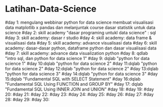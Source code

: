 # Latihan-Data-Science

#day 1: mengulang webbinar python for data science membuat visualisasi data matplotlib x pandas dan melanjuntak course dasar statistik untuk data science
#day 2: skill academy "dasar programing untukl data science" : sql
#day 3: skill academy: dasar r studio
#day 4: skill academy: data frame & visualisasi data
#day 5: skill academy: advance visualisasi data
#day 6: skill academy: dasar-dasar python, dataframe python dan dasar visualisasi data
#day 7: skill academy: advance data visualization python
#day 8: qdlab "intro sql, dan python for data science 1"
#day 9: dqlab "python for data science 1"
#day 10:dqlab "python for data science 2"
#day 11:dqlab "python for data science 2"
#day 12:dqlab "python for data science 2"
#day 13:dqlab "python for data science 3"
#day 14:dqlab "python for data science 3"
#day 15:dqlab "Fundamental SQL with SELECT Statement"
#day 16:dqlab "Fundamental SQL Using FUNCTION and GROUP BY"
#day 17: dqlab "Fundamental SQL Using INNER JOIN and UNION"
#day 18:
#day 19:
#day 20:
#day 21:
#day 22:
#day 23:
#day 24:
#day 25:
#day 26:
#day 27:
#day 28:
#day 29:
#day 30:
